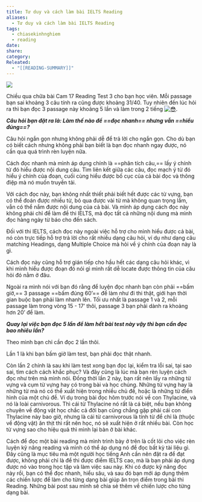 ```yaml
---
title: Tư duy và cách làm bài IELTS Reading
aliases:
  - Tư duy và cách làm bài IELTS Reading
tags:
  - chiasekinhnghiem
  - reading
date: 
share: 
category: 
Releated:
  - "[[READING-SUMMARY]]"
---
```

![](https://i.imgur.com/riDaRjm.png)

Chiều qua chữa bài Cam 17 Reading Test 3 cho bạn học viên. Mỗi passage bạn sai khoảng 3 câu tính ra cũng được khoảng 31/40. Tuy nhiên đến lúc hỏi ra thì bạn đọc 3 passage này khoảng 5 lần và làm trong 2 tiếng [![😳](https://static.xx.fbcdn.net/images/emoji.php/v9/t2e/1/16/1f633.png)](https://static.xx.fbcdn.net/images/emoji.php/v9/t2e/1/16/1f633.png).

_**Câu hỏi bạn đặt ra là: Làm thế nào để ==đọc nhanh== nhưng vẫn ==hiểu đúng==?**_

Câu hỏi ngắn gọn nhưng không phải dễ để trả lời cho ngắn gọn. Cho dù bạn có biết cách nhưng không phải bạn biết là bạn đọc nhanh ngay được, nó cần qua quá trình rèn luyện nữa.

Cách đọc nhanh mà mình áp dụng chính là ==phân tích câu,== lấy ý chính từ đó hiểu được nội dung câu. Tìm liên kết giữa các câu, đọc mạch ý từ đó hiểu ý chính của đoạn, cuối cùng hiểu được bố cục của cả bài đọc và thông điệp mà nó muốn truyền tải.

Với cách đọc này, bạn không nhất thiết phải biết hết được các từ vựng, bạn có thể đoán được nhiều từ, bỏ qua được vài từ mà không quan trọng lắm, vẫn có thể nắm được nội dung của cả bài. Và mình áp dụng cách đọc này không phải chỉ để làm đề thi IELTS, mà đọc tất cả những nội dung mà mình đọc hàng ngày từ báo cho đến sách.

Đối với thi IELTS, cách đọc này ngoài việc hỗ trợ cho mình hiểu được cả bài, nó còn trực tiếp hỗ trợ trả lời cho rất nhiều dạng câu hỏi, ví dụ như dạng câu matching Headings, dạng Multiple Choice mà hỏi về ý chính của đoạn này là gì.

Cách đọc này cũng hỗ trợ gián tiếp cho hầu hết các dạng câu hỏi khác, vì khi mình hiểu được đoạn đó nói gì mình rất dễ locate được thông tin của câu hỏi đó nằm ở đâu.

Ngoài ra mình nói với bạn đó rằng để luyện đọc nhanh bạn còn phải ==bấm giờ,== 3 passage ==bấm đúng 60’== để làm như đi thi thật, giới hạn thời gian buộc bạn phải làm nhanh lên. Tối ưu nhất là passage 1 và 2, mỗi passage làm trong vòng 15 - 17’ thôi, passage 3 bạn phải dành ra khoảng hơn 20’ để làm.

_**Quay lại việc bạn đọc 5 lần để làm hết bài test này vậy thì bạn cần đọc bao nhiêu lần?**_

Theo mình bạn chỉ cần đọc 2 lần thôi.

Lần 1 là khi bạn bấm giờ làm test, bạn phải đọc thật nhanh.

Còn lần 2 chính là sau khi làm test xong bạn đọc lại, kiểm tra lỗi sai, tại sao sai, tìm cách cách khắc phục? Và đây cũng là lúc mà bạn rèn luyện cách đọc như trên mà mình nói. Đồng thời lần 2 này, bạn rất nên lấy ra những từ vựng và cụm từ vựng hay có trong bài và học chúng. Những từ vựng hay là những từ mà nó có thể xuất hiện trong nhiều chủ đề, hoặc là những từ điển hình của một chủ đề. Ví dụ trong bài đọc hôm trước nói về con Thylacine, và nó là loài carnivorous. Thì cái từ Thylacine nó rất là cá biệt, nếu bạn không chuyên về động vật học chắc cả đời bạn cũng chẳng gặp phải cái con Thylacine này bao giờ, nhưng là cái từ carnivorous là tính từ để chỉ là (thuộc về động vật) ăn thịt thì rất nên học, nó sẽ xuất hiện ở rất nhiều bài. Còn học từ vựng sao cho hiệu quả thì mình lại bàn ở bài khác.

Cách để đọc một bài reading mà mình trình bày ở trên là cốt lõi cho việc rèn luyện kỹ năng reading và mình có thể áp dụng nó để đọc bất kỳ tài liệu gì. Đây cũng là mục tiêu mà một người học tiếng Anh cần nên đặt ra để đạt được, không phải chỉ là để thi được điểm IELTS cao, mà là bạn phải áp dụng được nó vào trong học tập và làm việc sau này. Khi có được kỹ năng đọc này rồi, bạn có thể đọc nhanh, hiểu sâu, và sau đó bạn mới áp dụng thêm các chiến lược để làm cho từng dạng bài giúp ăn trọn điểm trong bài thi Reading. Những bài post sau mình sẽ chia sẻ thêm về chiến lược cho từng dạng bài.